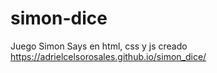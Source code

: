 # simon-dice
Juego Simon Says en html, css y js creado 
https://adrielcelsorosales.github.io/simon_dice/
